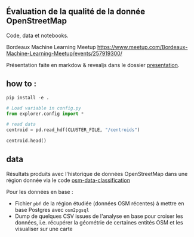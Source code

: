## Évaluation de la qualité de la donnée OpenStreetMap

Code, data et notebooks.

Bordeaux Machine Learning Meetup
https://www.meetup.com/Bordeaux-Machine-Learning-Meetup/events/257919300/

Présentation faite en markdow & revealjs dans le dossier [presentation](./presentation).

## how to : 

`
pip install -e .
`

```python
# Load variable in config.py
from explorer.config import *

# read data
centroid = pd.read_hdf(CLUSTER_FILE, "/centroids")

centroid.head()
```

## data

Résultats produits avec l'historique de données OpenStreetMap dans une région donnée
via le code
[osm-data-classification](https://github.com/Oslandia/osm-data-classification/)

Pour les données en base :

* Fichier `pbf` de la région étudiée (données OSM récentes) à mettre en base Postgres
  avec `osm2pgsql`
* Dump de quelques CSV issues de l'analyse en base pour croiser les données,
  i.e. récupérer la géométrie de certaines entités OSM et les visualiser sur une carte
